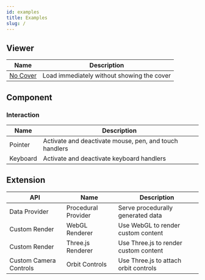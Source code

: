 ```yaml
---
id: examples
title: Examples
slug: /
---
```


## Viewer

| Name                           | Description                                |
| ------------------------------ | ------------------------------------------ |
| [No Cover](/examples/no-cover) | Load immediately without showing the cover |

## Component

### Interaction

| Name     | Description                                            |
| -------- | ------------------------------------------------------ |
| Pointer  | Activate and deactivate mouse, pen, and touch handlers |
| Keyboard | Activate and deactivate keyboard handlers              |

## Extension

| API | Name | Description |
| --- | --- | --- |
| Data Provider | Procedural Provider | Serve procedurally generated data |
| Custom Render | WebGL Renderer | Use WebGL to render custom content |
| Custom Render | Three.js Renderer | Use Three.js to render custom content |
| Custom Camera Controls | Orbit Controls | Use Three.js to attach orbit controls |
